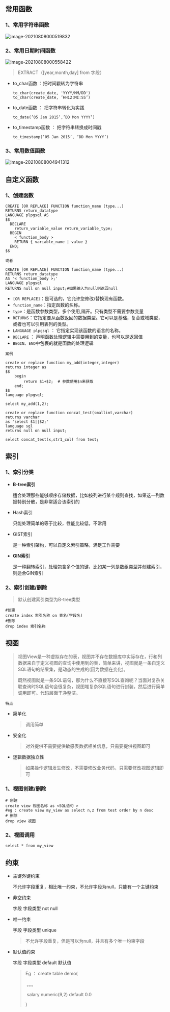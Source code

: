 ## 常用函数

### 1、常用字符串函数

![image-20210808000519832](第二章-函数索引视图.assets/image-20210808000519832.png)



### 2、常用日期时间函数

![image-20210808000558422](第二章-函数索引视图.assets/image-20210808000558422.png)

> EXTRACT（[year,month,day] from 字段）

* to_char函数 ：把时间戳转为字符串

	```mysql
	to_char(create_date, 'YYYY/MM/DD')
	to_char(create_date, ’HH12:MI:SS’)
	```

* to_date函数 ： 把字符串转化为实践

	```mysql
	to_date(’05 Jan 2015’,’DD Mon YYYY’)
	```

* to_timestamp函数 ： 把字符串转换成时间戳

	```mysql
	to_timestamp(’05 Jan 2015’, ’DD Mon YYYY’)
	```



### 3、常用数值函数

![image-20210808004941312](第二章-函数索引视图.assets/image-20210808004941312.png)

## 自定义函数

### 1、创建函数

```mysql
CREATE [OR REPLACE] FUNCTION function_name (type...)   
RETURNS return_datatype
LANGUAGE plpgsql AS 
$$  
  DECLARE  
    return_variable_value return_variable_type;  
  BEGIN  
    < function_body >  
    RETURN { variable_name | value }  
  END;
$$

或者

CREATE [OR REPLACE] FUNCTION function_name (type...)   
RETURNS return_datatype
AS '< function_body >;'
LANGUAGE plpgsql
RETURNS null on null input;#如果输入为null则返回null
```

* `[OR REPLACE]`：是可选的，它允许您修改/替换现有函数。
* `function_name`：指定函数的名称。
* `type`：是函数参数类型，多个使用,隔开。只有类型不需要参数变量
* `RETURNS`：它指定要从函数返回的数据类型。它可以是基础，复合或域类型，或者也可以引用表列的类型。
* `LANGUAGE plpgsql` ： 它指定实现该函数的语言的名称。
* `DECLARE` ： 声明函数处理逻辑中需要用到的变量，也可以是返回值
* `BEGIN`、`END`中包裹的就是函数的处理逻辑



`案例`

```mysql
create or replace function my_add(integer,integer)
returns integer as
$$
	begin
		return $1+$2;  # 参数使用$n来获取
	end;
$$	
language plpgsql;

select my_add(1,2);
```

```mysql
create or replace function concat_test(smallint,varchar)
returns varchar
as 'select $1||$2;'
language sql
returns null on null input;

select concat_test(x,str1_col) from test;
```



## 索引



### 1、索引分类

* **B-tree索引**

	适合处理那些能够顺序存储数据，比如按列进行某个规则查找，如果这一列数据特别分散，是非常适合该索引的

* Hash索引

	只能处理简单的等于比较，性能比较低，不常用

* GIST索引

	是一种索引架构，可以自定义索引策略，满足工作需要

* **GIN索引**

	是一种翻转索引，处理包含多个值的键，比如某一列是数组类型并创建索引，则适合GIN索引



### 2、索引创建/删除

> 默认创建索引类型为B-tree类型

```mysql
#创建
create index 索引名称 on 表名(字段名)
#删除
drop index 索引名称
```



## 视图

> 视图View是一种虚拟存在的表，视图并不存在数据库中实际存在，行和列数据来自于定义视图的查询中使用到的表，简单来讲，视图就是一条自定义SQL语句的结果集，是动态的生成的(因为数据在变化)。
>
> 既然视图就是一条SQL语句，那为什么不直接写SQL查询呢？当面对复杂关联查询时SQL语句会很复杂，视图堆复杂SQL语句进行封装，然后进行简单调用即可。代码层面干净整洁。

`特点`

* 简单化

	> 调用简单

* 安全化

	> 对外提供不需要提供敏感表数据相关信息，只需要提供视图即可

* 逻辑数据独立性

	> 如果操作逻辑发生修改，不需要修改业务代码，只需要修改视图逻辑即可

### 1、视图创建/删除

```mysql
# 创建
create view 视图名称 as <SQL语句 >
#eg : create view my_view as select n,z from test order by n desc
# 删除
drop view 视图
```

### 2、视图调用

```mysql
select * from my_view
```





## 约束

* 主键外键约束

	不允许字段重复，相比唯一约束，不允许字段为null，只能有一个主键约束

* 非空约束

	字段 字段类型  not null

* 唯一约束

	字段 字段类型 unique 

	> 不允许字段重复，但是可以为null，并且有多个唯一约束字段

* 默认值约束

	字段 字段类型 default 默认值

	> Eg ： create table demo(
	>
	> ​	。。。
	>
	> ​	salary numeric(9,2) default 0.0
	>
	> )

